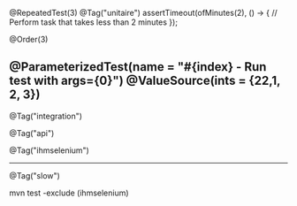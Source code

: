 @RepeatedTest(3)
@Tag("unitaire")
assertTimeout(ofMinutes(2), () -> {
            // Perform task that takes less than 2 minutes
        });

@Order(3)

@ParameterizedTest(name = "#{index} - Run test with args={0}")
@ValueSource(ints = {22,1, 2, 3})
----------------
@Tag("integration")


@Tag("api")


@Tag("ihmselenium")

-----------------

@Tag("slow")


mvn  test -exclude (ihmselenium)